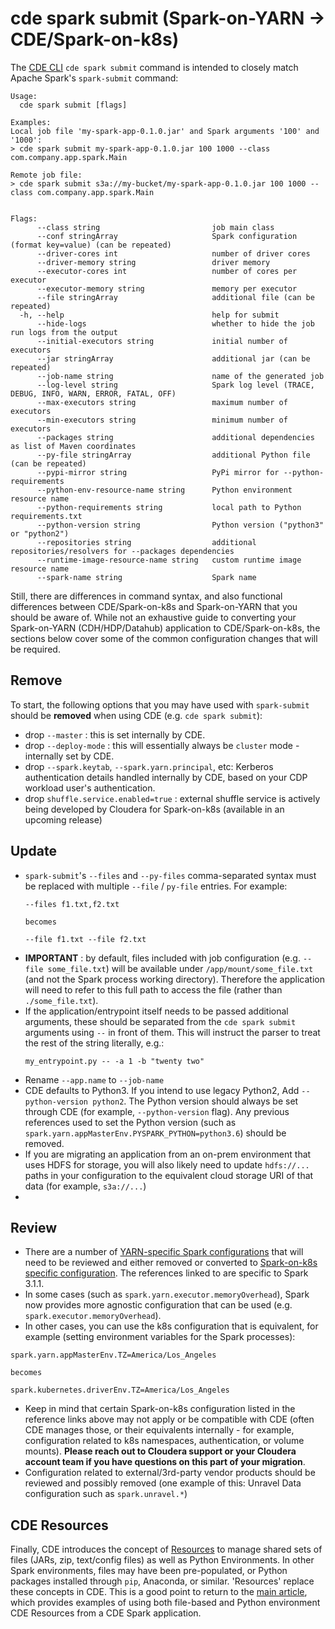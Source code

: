 # cde spark submit (Spark-on-YARN -> CDE/Spark-on-k8s)

The [CDE CLI](https://docs.cloudera.com/data-engineering/cloud/cli-access/topics/cde-cli.html) ```cde spark submit``` command is intended to closely match Apache Spark's ```spark-submit``` command:

```
Usage:
  cde spark submit [flags]

Examples:
Local job file 'my-spark-app-0.1.0.jar' and Spark arguments '100' and '1000':
> cde spark submit my-spark-app-0.1.0.jar 100 1000 --class com.company.app.spark.Main

Remote job file:
> cde spark submit s3a://my-bucket/my-spark-app-0.1.0.jar 100 1000 --class com.company.app.spark.Main


Flags:
      --class string                         job main class
      --conf stringArray                     Spark configuration (format key=value) (can be repeated)
      --driver-cores int                     number of driver cores
      --driver-memory string                 driver memory
      --executor-cores int                   number of cores per executor
      --executor-memory string               memory per executor
      --file stringArray                     additional file (can be repeated)
  -h, --help                                 help for submit
      --hide-logs                            whether to hide the job run logs from the output
      --initial-executors string             initial number of executors
      --jar stringArray                      additional jar (can be repeated)
      --job-name string                      name of the generated job
      --log-level string                     Spark log level (TRACE, DEBUG, INFO, WARN, ERROR, FATAL, OFF)
      --max-executors string                 maximum number of executors
      --min-executors string                 minimum number of executors
      --packages string                      additional dependencies as list of Maven coordinates
      --py-file stringArray                  additional Python file (can be repeated)
      --pypi-mirror string                   PyPi mirror for --python-requirements
      --python-env-resource-name string      Python environment resource name
      --python-requirements string           local path to Python requirements.txt
      --python-version string                Python version ("python3" or "python2")
      --repositories string                  additional repositories/resolvers for --packages dependencies
      --runtime-image-resource-name string   custom runtime image resource name
      --spark-name string                    Spark name
```

Still, there are differences in command syntax, and also functional differences between CDE/Spark-on-k8s and Spark-on-YARN that you should be aware of.  While not an exhaustive guide to converting your Spark-on-YARN (CDH/HDP/Datahub) application to CDE/Spark-on-k8s, the sections below cover some of the common configuration changes that will be required.

## Remove
To start, the following options that you may have used with `spark-submit` should be **__removed__** when using CDE (e.g. `cde spark submit`):
- drop `--master` : this is set internally by CDE.
- drop `--deploy-mode` : this will essentially always be `cluster` mode - internally set by CDE.
- drop `--spark.keytab`, `--spark.yarn.principal`, etc: Kerberos authentication details handled internally by CDE, based on your CDP workload user's authentication.
- drop `shuffle.service.enabled=true` : external shuffle service is actively being developed by Cloudera for Spark-on-k8s (available in an upcoming release)

## Update
- `spark-submit`'s `--files` and `--py-files` comma-separated syntax must be replaced with multiple `--file` / `py-file` entries.  For example:
  ```
  --files f1.txt,f2.txt
  
  becomes
  
  --file f1.txt --file f2.txt
  ```
- **IMPORTANT** : by default, files included with job configuration (e.g. `--file some_file.txt`) will be available under `/app/mount/some_file.txt` (and not the Spark process working directory).  Therefore the application will need to refer to this full path to access the file (rather than `./some_file.txt`).
- If the application/entrypoint itself needs to be passed additional arguments, these should be separated from the `cde spark submit` arguments using `--` in front of them. This will instruct the parser to treat the rest of the string literally, e.g.:
    ```
    my_entrypoint.py -- -a 1 -b "twenty two"
    ```
* Rename `--app.name` to `--job-name`
* CDE defaults to Python3.  If you intend to use legacy Python2, Add `--python-version python2`.  The Python version should always be set through CDE (for example, `--python-version` flag).  Any previous references used to set the Python version (such as `spark.yarn.appMasterEnv.PYSPARK_PYTHON=python3.6`) should be removed.
* If you are migrating an application from an on-prem environment that uses HDFS for storage, you will also likely need to update `hdfs://...` paths in your configuration to the equivalent cloud storage URI of that data (for example, `s3a://...`)
* 


## Review
- There are a number of [YARN-specific Spark configurations](https://spark.apache.org/docs/3.1.1/running-on-yarn.html#spark-properties) that will need to be reviewed and either removed or converted to [Spark-on-k8s specific configuration](https://spark.apache.org/docs/3.1.1/running-on-kubernetes.html#configuration). The references linked to are specific to Spark 3.1.1.
- In some cases (such as `spark.yarn.executor.memoryOverhead`), Spark now provides more agnostic configuration that can be used (e.g. `spark.executor.memoryOverhead`).
- In other cases, you can use the k8s configuration that is equivalent, for example (setting environment variables for the Spark processes):
```
spark.yarn.appMasterEnv.TZ=America/Los_Angeles

becomes

spark.kubernetes.driverEnv.TZ=America/Los_Angeles
```
- Keep in mind that certain Spark-on-k8s configuration listed in the reference links above may not apply or be compatible with CDE (often CDE manages those, or their equivalents internally - for example, configuration related to k8s namespaces, authentication, or volume mounts).  **Please reach out to Cloudera support or your Cloudera account team if you have questions on this part of your migration**.
- Configuration related to external/3rd-party vendor products should be reviewed and possibly removed (one example of this: Unravel Data configuration such as `spark.unravel.*`)

## CDE Resources
Finally, CDE introduces the concept of [Resources](https://docs.cloudera.com/data-engineering/cloud/use-resources/topics/cde-python-virtual-env.html) to manage shared sets of files (JARs, zip, text/config files) as well as Python Environments.  In other Spark environments, files may have been pre-populated, or Python packages installed through `pip`, Anaconda, or similar.  'Resources' replace these concepts in CDE.  This is a good point to return to the [main article](https://github.com/curtishoward/CDE_CLI_demo/blob/master/README.md), which provides examples of using both file-based and Python environment CDE Resources from a CDE Spark application.




